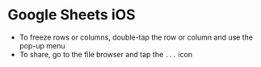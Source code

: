# Google Sheets iOS

- To freeze rows or columns, double-tap the row or column and use the pop-up menu
- To share, go to the file browser and tap the `...` icon
